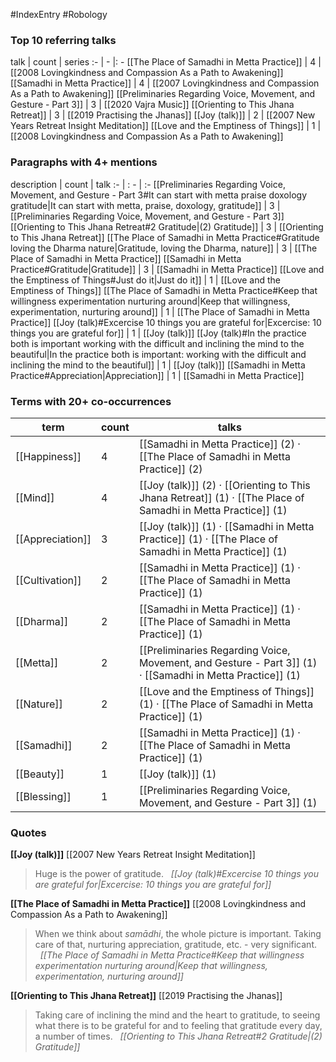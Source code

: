 #IndexEntry #Robology

### Top 10 referring talks
talk | count | series
:- | - |: -
[[The Place of Samadhi in Metta Practice]] | 4 | [[2008 Lovingkindness and Compassion As a Path to Awakening]]
[[Samadhi in Metta Practice]] | 4 | [[2007 Lovingkindness and Compassion As a Path to Awakening]]
[[Preliminaries Regarding Voice, Movement, and Gesture - Part 3]] | 3 | [[2020 Vajra Music]]
[[Orienting to This Jhana Retreat]] | 3 | [[2019 Practising the Jhanas]]
[[Joy (talk)]] | 2 | [[2007 New Years Retreat Insight Meditation]]
[[Love and the Emptiness of Things]] | 1 | [[2008 Lovingkindness and Compassion As a Path to Awakening]]

### Paragraphs with 4+ mentions
description | count | talk
:- | : - | :-
[[Preliminaries Regarding Voice, Movement, and Gesture - Part 3#It can start with metta praise doxology gratitude\|It can start with metta, praise, doxology, gratitude]] | 3 | [[Preliminaries Regarding Voice, Movement, and Gesture - Part 3]]
[[Orienting to This Jhana Retreat#2 Gratitude\|(2) Gratitude]] | 3 | [[Orienting to This Jhana Retreat]]
[[The Place of Samadhi in Metta Practice#Gratitude loving the Dharma nature\|Gratitude, loving the Dharma, nature]] | 3 | [[The Place of Samadhi in Metta Practice]]
[[Samadhi in Metta Practice#Gratitude\|Gratitude]] | 3 | [[Samadhi in Metta Practice]]
[[Love and the Emptiness of Things#Just do it\|Just do it]] | 1 | [[Love and the Emptiness of Things]]
[[The Place of Samadhi in Metta Practice#Keep that willingness experimentation nurturing around\|Keep that willingness, experimentation, nurturing around]] | 1 | [[The Place of Samadhi in Metta Practice]]
[[Joy (talk)#Excercise 10 things you are grateful for\|Excercise: 10 things you are grateful for]] | 1 | [[Joy (talk)]]
[[Joy (talk)#In the practice both is important working with the difficult and inclining the mind to the beautiful\|In the practice both is important: working with the difficult and inclining the mind to the beautiful]] | 1 | [[Joy (talk)]]
[[Samadhi in Metta Practice#Appreciation\|Appreciation]] | 1 | [[Samadhi in Metta Practice]]

### Terms with 20+ co-occurrences
term | count | talks
-|-|-
[[Happiness]] | 4 | <span class="counts">[[Samadhi in Metta Practice]] (2) · [[The Place of Samadhi in Metta Practice]] (2)</span> 
[[Mind]] | 4 | <span class="counts">[[Joy (talk)]] (2) · [[Orienting to This Jhana Retreat]] (1) · [[The Place of Samadhi in Metta Practice]] (1)</span> 
[[Appreciation]] | 3 | <span class="counts">[[Joy (talk)]] (1) · [[Samadhi in Metta Practice]] (1) · [[The Place of Samadhi in Metta Practice]] (1)</span> 
[[Cultivation]] | 2 | <span class="counts">[[Samadhi in Metta Practice]] (1) · [[The Place of Samadhi in Metta Practice]] (1)</span> 
[[Dharma]] | 2 | <span class="counts">[[Samadhi in Metta Practice]] (1) · [[The Place of Samadhi in Metta Practice]] (1)</span> 
[[Metta]] | 2 | <span class="counts">[[Preliminaries Regarding Voice, Movement, and Gesture - Part 3]] (1) · [[Samadhi in Metta Practice]] (1)</span> 
[[Nature]] | 2 | <span class="counts">[[Love and the Emptiness of Things]] (1) · [[The Place of Samadhi in Metta Practice]] (1)</span> 
[[Samadhi]] | 2 | <span class="counts">[[Samadhi in Metta Practice]] (1) · [[The Place of Samadhi in Metta Practice]] (1)</span> 
[[Beauty]] | 1 | <span class="counts">[[Joy (talk)]] (1)</span> 
[[Blessing]] | 1 | <span class="counts">[[Preliminaries Regarding Voice, Movement, and Gesture - Part 3]] (1)</span> 

### Quotes
**[[Joy (talk)]]**
<span class="counts">[[2007 New Years Retreat Insight Meditation]]</span>
> Huge is the power of gratitude. &nbsp;&nbsp;<span class="counts">_[[Joy (talk)#Excercise 10 things you are grateful for|Excercise: 10 things you are grateful for]]_</span>

**[[The Place of Samadhi in Metta Practice]]**
<span class="counts">[[2008 Lovingkindness and Compassion As a Path to Awakening]]</span>
> When we think about _samādhi_, the whole picture is important. Taking care of that, nurturing appreciation, gratitude, etc. - very significant. &nbsp;&nbsp;<span class="counts">_[[The Place of Samadhi in Metta Practice#Keep that willingness experimentation nurturing around|Keep that willingness, experimentation, nurturing around]]_</span>

**[[Orienting to This Jhana Retreat]]**
<span class="counts">[[2019 Practising the Jhanas]]</span>
> Taking care of inclining the mind and the heart to gratitude, to seeing what there is to be grateful for and to feeling that gratitude every day, a number of times. &nbsp;&nbsp;<span class="counts">_[[Orienting to This Jhana Retreat#2 Gratitude|(2) Gratitude]]_</span>


